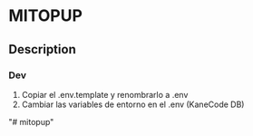 # MITOPUP

## Description

### Dev

1. Copiar el .env.template y renombrarlo a .env
2. Cambiar las variables de entorno en el .env (KaneCode DB)

"# mitopup" 
